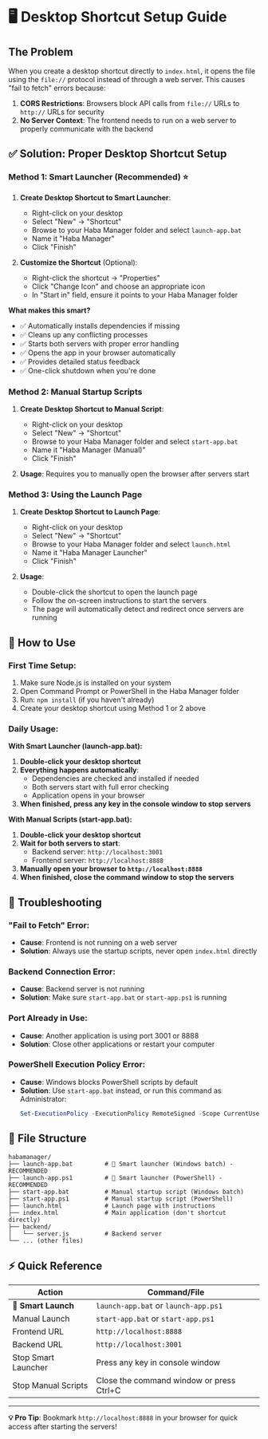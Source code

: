 # 🖥️ Desktop Shortcut Setup Guide

## The Problem
When you create a desktop shortcut directly to `index.html`, it opens the file using the `file://` protocol instead of through a web server. This causes "fail to fetch" errors because:

1. **CORS Restrictions**: Browsers block API calls from `file://` URLs to `http://` URLs for security
2. **No Server Context**: The frontend needs to run on a web server to properly communicate with the backend

## ✅ Solution: Proper Desktop Shortcut Setup

### Method 1: Smart Launcher (Recommended) ⭐

1. **Create Desktop Shortcut to Smart Launcher**:
   - Right-click on your desktop
   - Select "New" → "Shortcut"
   - Browse to your Haba Manager folder and select `launch-app.bat`
   - Name it "Haba Manager"
   - Click "Finish"

2. **Customize the Shortcut** (Optional):
   - Right-click the shortcut → "Properties"
   - Click "Change Icon" and choose an appropriate icon
   - In "Start in" field, ensure it points to your Haba Manager folder

**What makes this smart?**
- ✅ Automatically installs dependencies if missing
- ✅ Cleans up any conflicting processes
- ✅ Starts both servers with proper error handling
- ✅ Opens the app in your browser automatically
- ✅ Provides detailed status feedback
- ✅ One-click shutdown when you're done

### Method 2: Manual Startup Scripts

1. **Create Desktop Shortcut to Manual Script**:
   - Right-click on your desktop
   - Select "New" → "Shortcut"
   - Browse to your Haba Manager folder and select `start-app.bat`
   - Name it "Haba Manager (Manual)"
   - Click "Finish"

2. **Usage**: Requires you to manually open the browser after servers start

### Method 3: Using the Launch Page

1. **Create Desktop Shortcut to Launch Page**:
   - Right-click on your desktop
   - Select "New" → "Shortcut"
   - Browse to your Haba Manager folder and select `launch.html`
   - Name it "Haba Manager Launcher"
   - Click "Finish"

2. **Usage**:
   - Double-click the shortcut to open the launch page
   - Follow the on-screen instructions to start the servers
   - The page will automatically detect and redirect once servers are running

## 🚀 How to Use

### First Time Setup:
1. Make sure Node.js is installed on your system
2. Open Command Prompt or PowerShell in the Haba Manager folder
3. Run: `npm install` (if you haven't already)
4. Create your desktop shortcut using Method 1 or 2 above

### Daily Usage:

**With Smart Launcher (launch-app.bat):**
1. **Double-click your desktop shortcut**
2. **Everything happens automatically**:
   - Dependencies are checked and installed if needed
   - Both servers start with full error checking
   - Application opens in your browser
3. **When finished, press any key in the console window to stop servers**

**With Manual Scripts (start-app.bat):**
1. **Double-click your desktop shortcut**
2. **Wait for both servers to start**:
   - Backend server: `http://localhost:3001`
   - Frontend server: `http://localhost:8888`
3. **Manually open your browser to `http://localhost:8888`**
4. **When finished, close the command window to stop the servers**

## 🔧 Troubleshooting

### "Fail to Fetch" Error:
- **Cause**: Frontend is not running on a web server
- **Solution**: Always use the startup scripts, never open `index.html` directly

### Backend Connection Error:
- **Cause**: Backend server is not running
- **Solution**: Make sure `start-app.bat` or `start-app.ps1` is running

### Port Already in Use:
- **Cause**: Another application is using port 3001 or 8888
- **Solution**: Close other applications or restart your computer

### PowerShell Execution Policy Error:
- **Cause**: Windows blocks PowerShell scripts by default
- **Solution**: Use `start-app.bat` instead, or run this command as Administrator:
  ```powershell
  Set-ExecutionPolicy -ExecutionPolicy RemoteSigned -Scope CurrentUser
  ```

## 📁 File Structure
```
habamanager/
├── launch-app.bat         # 🌟 Smart launcher (Windows batch) - RECOMMENDED
├── launch-app.ps1         # 🌟 Smart launcher (PowerShell) - RECOMMENDED
├── start-app.bat          # Manual startup script (Windows batch)
├── start-app.ps1          # Manual startup script (PowerShell)  
├── launch.html            # Launch page with instructions
├── index.html             # Main application (don't shortcut directly)
├── backend/
│   └── server.js          # Backend server
└── ... (other files)
```

## ⚡ Quick Reference

| Action | Command/File |
|--------|--------------|
| 🌟 **Smart Launch** | `launch-app.bat` or `launch-app.ps1` |
| Manual Launch | `start-app.bat` or `start-app.ps1` |
| Frontend URL | `http://localhost:8888` |
| Backend URL | `http://localhost:3001` |
| Stop Smart Launcher | Press any key in console window |
| Stop Manual Scripts | Close the command window or press Ctrl+C |

---

**💡 Pro Tip**: Bookmark `http://localhost:8888` in your browser for quick access after starting the servers!